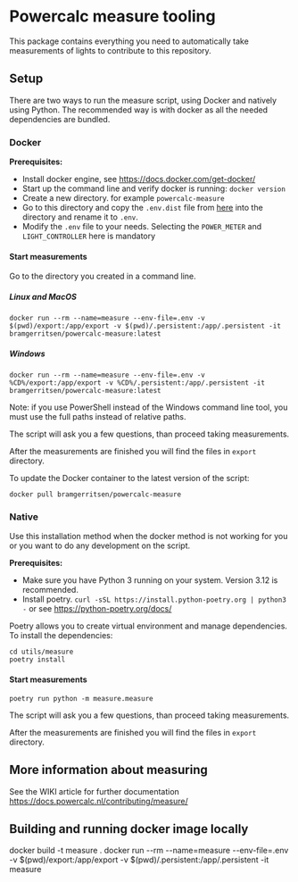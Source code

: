 # Powercalc measure tooling

This package contains everything you need to automatically take measurements of lights to contribute to this repository.

## Setup

There are two ways to run the measure script, using Docker and natively using Python.
The recommended way is with docker as all the needed dependencies are bundled.

### Docker

**Prerequisites:**
- Install docker engine, see https://docs.docker.com/get-docker/
- Start up the command line and verify docker is running: `docker version`
- Create a new directory. for example `powercalc-measure`
- Go to this directory and copy the `.env.dist` file from [here](https://github.com/bramstroker/homeassistant-powercalc/blob/master/utils/measure/.env.dist) into the directory and rename it to `.env`.
- Modify the `.env` file to your needs. Selecting the `POWER_METER` and `LIGHT_CONTROLLER` here is mandatory

#### Start measurements

Go to the directory you created in a command line.

##### Linux and MacOS
```
docker run --rm --name=measure --env-file=.env -v $(pwd)/export:/app/export -v $(pwd)/.persistent:/app/.persistent -it bramgerritsen/powercalc-measure:latest
```
##### Windows
```
docker run --rm --name=measure --env-file=.env -v %CD%/export:/app/export -v %CD%/.persistent:/app/.persistent -it bramgerritsen/powercalc-measure:latest
```
Note: if you use PowerShell instead of the Windows command line tool, you must use the full paths instead of relative paths.

The script will ask you a few questions, than proceed taking measurements.

After the measurements are finished you will find the files in `export` directory.

To update the Docker container to the latest version of the script:
```
docker pull bramgerritsen/powercalc-measure
```

### Native

Use this installation method when the docker method is not working for you or you want to do any development on the script.

**Prerequisites:**
- Make sure you have Python 3 running on your system. Version 3.12 is recommended.
- Install poetry. `curl -sSL https://install.python-poetry.org | python3 -` or see https://python-poetry.org/docs/

Poetry allows you to create virtual environment and manage dependencies.
To install the dependencies:

```
cd utils/measure
poetry install
```

#### Start measurements

```
poetry run python -m measure.measure
```

The script will ask you a few questions, than proceed taking measurements.

After the measurements are finished you will find the files in `export` directory.

## More information about measuring

See the WIKI article for further documentation https://docs.powercalc.nl/contributing/measure/

## Building and running docker image locally
docker build -t measure .
docker run --rm --name=measure --env-file=.env -v $(pwd)/export:/app/export -v $(pwd)/.persistent:/app/.persistent -it measure
